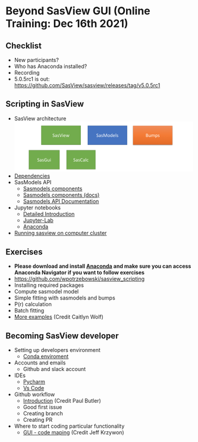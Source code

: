Beyond SasView GUI (Online Training: Dec 16th 2021)
===================================================
## Checklist
- New participants?
- Who has Anaconda installed?
- Recording
- 5.0.5rc1 is out: https://github.com/SasView/sasview/releases/tag/v5.0.5rc1

## Scripting in SasView
- SasView architecture
![SasView archiecture](SasView_structure.png)
- [Dependencies](SasView_dependencies.png)
- SasModels API
  - [Sasmodels components](sasmodels_main_components.png)
  - [Sasmodels components (docs)](https://www.sasview.org/docs/dev/sasmodels-dev/index.html)
  - [Sasmodels API Documentation](https://www.sasview.org/docs/dev/sasmodels-api/modules.html)  
- Jupyter notebooks
  - [Detailed Introduction](https://github.com/ess-dmsc-dram/python-course-ikon/blob/master/notebooks/1_jupyter_basics/jupyter-notebook-intro.ipynb) 
  - [Jupyter-Lab](https://github.com/jupyterlab/jupyterlab-desktop)
  - [Anaconda](https://www.anaconda.com/products/individual)
- [Running sasview on computer cluster](https://github.com/SasView/sasmodels/blob/master/example/slurm_batch.py)
## Exercises
- **Please download and install [Anaconda](https://www.anaconda.com/products/individual) and make sure you can access Anaconda Navigator if you want to follow exercises**
- https://github.com/wpotrzebowski/sasview_scripting
- Installing required packages
- Compute sasmodel model
- Simple fitting with sasmodels and bumps
- P(r) calculation
- Batch fitting 
- [More examples](https://github.com/caitwolf/sas-torials/blob/main/mini_tutorials/) (Credit Caitlyn Wolf)

## Becoming SasView developer
- Setting up developers environment 
  - [Conda enviroment](https://github.com/SasView/sasview/wiki/DevNotes_DevEnviroment)
- Accounts and emails
  - Github and slack  account 
- IDEs
  - [Pycharm](https://www.jetbrains.com/pycharm/)
  - [Vs Code](https://code.visualstudio.com/)
- Github workflow
  - [Introduction](https://github.com/SasView/documents/blob/master/Training/New_Contributor_Training/presentations/IntroductionToGit.pdf) (Credit Paul Butler)
  - Good first issue
  - Creating branch
  - Creating PR
- Where to start coding particular functionality
  - [GUI - code maping](https://github.com/SasView/documents/blob/master/Training/New_Contributor_Training/presentations/CodingBeyondTheModels.pdf) (Credit Jeff Krzywon)
